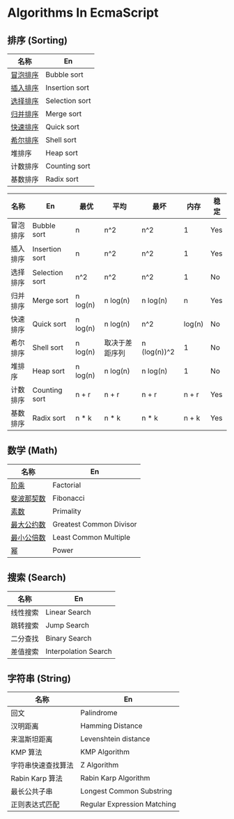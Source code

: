 # Algorithms In EcmaScript

## 排序 (Sorting)

| 名称                                 | En             |
| ---------------------------------------- | ------------------ |
| [冒泡排序](./sorting/bubble-sort)    | Bubble sort    |
| [插入排序](./sorting/insertion-sort) | Insertion sort |
| [选择排序](./sorting/selection-sort) | Selection sort |
| [归并排序](./sorting/merge-sort)     | Merge sort     |
| [快速排序](./sorting/quick-sort)     | Quick sort     |
| [希尔排序](./sorting/shell-sort)     | Shell sort     |
| 堆排序                               | Heap sort      |
| 计数排序                             | Counting sort  |
| 基数排序                             | Radix sort     |

| 名称     | En             | 最优 | 平均       | 最坏     | 内存 | 稳定 |
| ------------ | ------------------ | -------- | -------------- | ------------ | -------- | -------- |
| 冒泡排序 | Bubble sort    | n        | n^2            | n^2          | 1        | Yes      |
| 插入排序 | Insertion sort | n        | n^2            | n^2          | 1        | Yes      |
| 选择排序 | Selection sort | n^2      | n^2            | n^2          | 1        | No       |
| 归并排序 | Merge sort     | n log(n) | n log(n)       | n log(n)     | n        | Yes      |
| 快速排序 | Quick sort     | n log(n) | n log(n)       | n^2          | log(n)   | No       |
| 希尔排序 | Shell sort     | n log(n) | 取决于差距序列 | n (log(n))^2 | 1        | No       |
| 堆排序   | Heap sort      | n log(n) | n log(n)       | n log(n)     | 1        | No       |
| 计数排序 | Counting sort  | n + r    | n + r          | n + r        | n + r    | Yes      |
| 基数排序 | Radix sort     | n * k    | n * k          | n * k        | n + k    | Yes      |

## 数学 (Math)

| 名称                                         | En                  |
| ------------------------------------------------ | ----------------------- |
| [阶乘](./math/factorial)                     | Factorial               |
| [斐波那契数](./math/fibonacci)               | Fibonacci               |
| [素数](./math/primality)                     | Primality               |
| [最大公约数](./math/greatest-common-divisor) | Greatest Common Divisor |
| [最小公倍数](./math/least-common-multiple)   | Least Common Multiple   |
| [幂](./math/power)                           | Power                   |

## 搜索 (Search)

| 名称     | En               |
| ------------ | -------------------- |
| 线性搜索 | Linear Search        |
| 跳转搜索 | Jump Search          |
| 二分查找 | Binary Search        |
| 差值搜索 | Interpolation Search |

## 字符串 (String)

| 名称               | En                      |
| ---------------------- | --------------------------- |
| 回文               | Palindrome                  |
| 汉明距离           | Hamming Distance            |
| 来温斯坦距离       | Levenshtein distance        |
| KMP 算法           | KMP Algorithm               |
| 字符串快速查找算法 | Z Algorithm                 |
| Rabin Karp 算法    | Rabin Karp Algorithm        |
| 最长公共子串       | Longest Common Substring    |
| 正则表达式匹配     | Regular Expression Matching |
